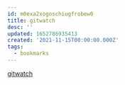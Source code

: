 ```yaml
---
id: m0exa2xogoschiugfrobew0
title: gitwatch
desc: ''
updated: 1652786935413
created: '2021-11-15T00:00:00.000Z'
tags:
  - bookmarks
---
```


[gitwatch](https://github.com/gitwatch/gitwatch)
